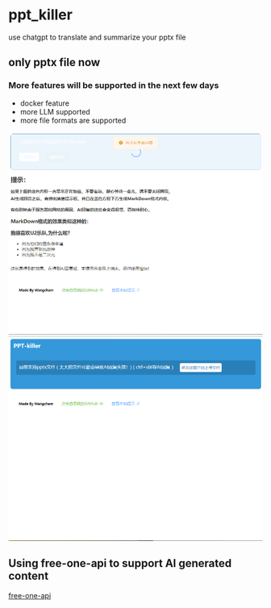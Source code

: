 # ppt_killer
use chatgpt to translate and summarize your pptx file

## only pptx file now
### More features will be supported in the next few days
* docker feature
* more LLM supported
* more file formats are supported

![1](/assets/1.png)
![2](/assets/2.png)

## Using free-one-api to support AI generated content
[free-one-api](https://github.com/RockChinQ/free-one-api)